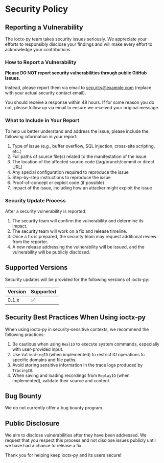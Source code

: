 # Security Policy

## Reporting a Vulnerability

The ioctx-py team takes security issues seriously. We appreciate your efforts to responsibly disclose your findings and will make every effort to acknowledge your contributions.

### How to Report a Vulnerability

**Please DO NOT report security vulnerabilities through public GitHub issues.**

Instead, please report them via email to [security@example.com](mailto:security@example.com) (replace with your actual security contact email).

You should receive a response within 48 hours. If for some reason you do not, please follow up via email to ensure we received your original message.

### What to Include in Your Report

To help us better understand and address the issue, please include the following information in your report:

1. Type of issue (e.g., buffer overflow, SQL injection, cross-site scripting, etc.)
2. Full paths of source file(s) related to the manifestation of the issue
3. The location of the affected source code (tag/branch/commit or direct URL)
4. Any special configuration required to reproduce the issue
5. Step-by-step instructions to reproduce the issue
6. Proof-of-concept or exploit code (if possible)
7. Impact of the issue, including how an attacker might exploit the issue

### Security Update Process

After a security vulnerability is reported:

1. The security team will confirm the vulnerability and determine its impact.
2. The security team will work on a fix and release timeline.
3. Once a fix is prepared, the security team may request additional review from the reporter.
4. A new release addressing the vulnerability will be issued, and the vulnerability will be publicly disclosed.

## Supported Versions

Security updates will be provided for the following versions of ioctx-py:

| Version | Supported          |
| ------- | ------------------ |
| 0.1.x   | :white_check_mark: |

## Security Best Practices When Using ioctx-py

When using ioctx-py in security-sensitive contexts, we recommend the following practices:

1. Be cautious when using `RealIO` to execute system commands, especially with user-provided input.
2. Use `ValidatingIO` (when implemented) to restrict IO operations to specific domains and file paths.
3. Avoid storing sensitive information in the trace logs produced by `TracingIO`.
4. When saving and loading recordings from `ReplayIO` (when implemented), validate their source and content.

## Bug Bounty

We do not currently offer a bug bounty program.

## Public Disclosure

We aim to disclose vulnerabilities after they have been addressed. We request that you respect this process and not disclose issues publicly until we have had a chance to release a fix.

Thank you for helping keep ioctx-py and its users secure!
